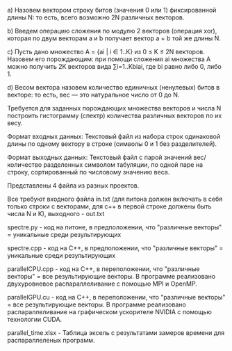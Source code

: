 a) Назовем вектором строку битов (значения 0 или 1) фиксированной длины N: то есть, всего возможно 2N различных векторов.

b) Введем операцию сложения по модулю 2 векторов (операция xor), которая по двум векторам a и b получает вектор a + b той же длины N.

c) Пусть дано множество A = {ai | i ∈ 1..K} из 0 ≤ K ≤ 2N векторов. Назовем его порождающим: при помощи сложения ai множества A можно получить 2K векторов вида ∑i=1..Kbiai, где bi равно либо 0, либо 1.

d) Весом вектора назовем количество единичных (ненулевых) битов в векторе: то есть, вес — это натуральное число от 0 до N.

Требуется для заданных порождающих множества векторов и числа N построить гистограмму (спектр) количества различных векторов по их весу.

Формат входных данных:
Текстовый файл из набора строк одинаковой длины по одному вектору в строке (символы 0 и 1 без разделителей).

Формат выходных данных:
Текстовый файл с парой значений вес/количество разделенных символом табуляции, по одной паре на строку, сортированный по числовому значению веса.


Представлены 4 файла из разных проектов.

Все требуют входного файла in.txt (для питона должен включать в себя только строки с векторами, для с++ в первой строке должены быть числа N и K), выходного - out.txt

spectre.py - код на питоне, в предположении, что "различные векторы" = уникальные среди результирующих

spectre.cpp - код на С++, в предположении, что "различные векторы" = уникальные среди результирующих

parallelCPU.cpp - код на С++, в переположении, что "различные векторы" = все результирующие векторы. В программе реализовано двухуровневое распараллеливание с помощью MPI и OpenMP.

parallelGPU.cu - код на С++, в переположении, что "различные векторы" = все результирующие векторы. В программе реализовано распараллеливание на графическом ускорителе NVIDIA с помощью технологии CUDA.

parallel_time.xlsx - Таблица эксель с результатами замеров времени для распараллеленых программ.
